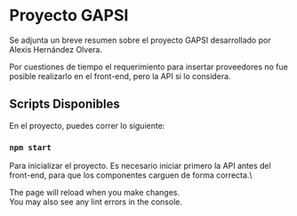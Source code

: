 # Proyecto GAPSI

Se adjunta un breve resumen sobre el proyecto GAPSI desarrollado por Alexis Hernández Olvera.

Por cuestiones de tiempo el requerimiento para insertar proveedores no fue posible realizarlo en el front-end, pero la API si lo considera.
## Scripts Disponibles

En el proyecto, puedes correr lo siguiente:

### `npm start`

Para inicializar el proyecto. Es necesario iniciar primero la API antes del front-end, para que los componentes carguen de forma correcta.\

The page will reload when you make changes.\
You may also see any lint errors in the console.